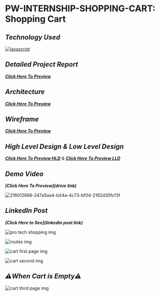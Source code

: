 # PW-INTERNSHIP-SHOPPING-CART: Shopping Cart

## _Technology Used_
[![javascript](https://img.shields.io/badge/reactjs-black?style=for-the-badge&logo=react&logoColor=blue)]()

## _Detailed Project Report_
_**[Click Here To Preview](https://drive.google.com/file/d/1d8HRRvF2xnFYKdcDMs76O_j8UVtp_iib/view?usp=drive_link)**_

## _Architecture_
_**[Click Here To Preview](https://drive.google.com/file/d/19EjF7U_a1c0hsKfG4BcjBA5tKzqWI93L/view?usp=drive_link)**_

## _Wireframe_
_**[Click Here To Preview](https://drive.google.com/file/d/1QXrc09EsFpjNTKG9eb9VDInrPscjlHCv/view?usp=drive_link)**_

## _High Level Design & Low Level Design_
_**[Click Here To Preview HLD](https://drive.google.com/file/d/1LWlabURh7PEizC3Ckut5W79wzBLAq0T-/view?usp=drive_link)**_ & _**[Click Here To Preview LLD](https://drive.google.com/file/d/1TVhLnCKeCfKWpRvBFV77WF-AGDeNW8YW/view?usp=drive_link)**_

## _Demo Video_
_**[Click Here To Preview](drive link)**_

![216012666-247a5aa4-b44a-4c73-bf04-2162d30fcf3f](https://github.com/sahil-rawat-2110/PW-INTERNSHIP-SHOPPING-CART/assets/124564195/dd423a20-6764-41d4-9958-d09b9c428db3)


## _LinkedIn Post_
_**[Click Here to See](linkedin post link)**_

![pro tech shopping img](https://github.com/sahil-rawat-2110/PW-INTERNSHIP-SHOPPING-CART/assets/124564195/2ed97c5d-1bbb-4ca4-b34f-0056333a0cc3)

![routes img](https://github.com/sahil-rawat-2110/PW-INTERNSHIP-SHOPPING-CART/assets/124564195/6925858d-12ae-49ad-bb9a-a4f7c7a1f848)

![cart first page img](https://github.com/sahil-rawat-2110/PW-INTERNSHIP-SHOPPING-CART/assets/124564195/51579cb8-1634-429a-8adb-0e736dab4002)

![cart second img](https://github.com/sahil-rawat-2110/PW-INTERNSHIP-SHOPPING-CART/assets/124564195/ab5d5ca9-97e6-449e-ab43-8fd9eb370077)

## _⚠️When Cart is Empty⚠️_

![cart third page img](https://github.com/sahil-rawat-2110/PW-INTERNSHIP-SHOPPING-CART/assets/124564195/e676599e-c847-429d-b5e0-bf4dad5adf29)

